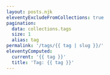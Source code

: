 ```yaml
---
layout: posts.njk
eleventyExcludeFromCollections: true
pagination:
  data: collections.tags
  size: 1
  alias: tag
permalink: '/tags/{{ tag | slug }}/'
eleventyComputed:
  current: '{{ tag }}'
  title: 'Tag: {{ tag }}'
---
```

